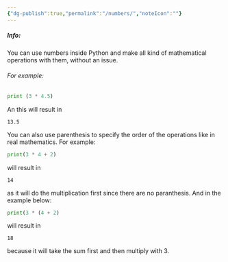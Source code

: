 ```yaml
---
{"dg-publish":true,"permalink":"/numbers/","noteIcon":""}
---
```


##### Info:
You can use numbers inside Python and make all kind of mathematical operations with them, without an issue.

###### For example:
```Python
print (3 * 4.5)
```
An this will result in
```
13.5
```
You can also use parenthesis to specify the order of the operations like in real mathematics. For example:
```Python
print(3 * 4 + 2)
```
will result in 
```
14
```
as it will do the multiplication first since there are no paranthesis. And in the example below:
```Python
print(3 * (4 + 2) 
```
will result in
```
18
```
because it will take the sum first and then multiply with 3.